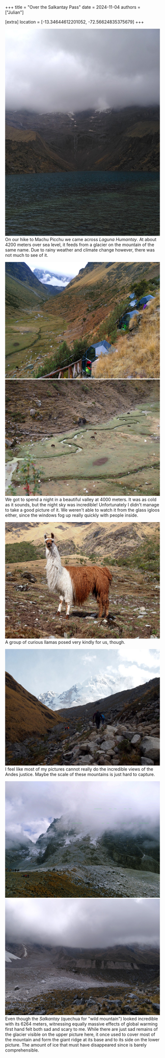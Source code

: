 +++
title = "Over the Salkantay Pass"
date = 2024-11-04
authors = ["Julian"]

[extra]
location = [-13.34644612201052, -72.56624835375679]
+++

![A teal colored lagoon in front of grey mountains that reach into low hanging clouds](laguna.jpg)
On our hike to Machu Picchu we came across _Laguna Humantay_.
At about 4200 meters over sea level, it feeds from a glacier on the mountain of the same name.
Due to rainy weather and climate change however, there was not much to see of it.

![Glass igloos on the flank of a mountain with view into a long valley](camp.jpg)
![Horses feeding in a green valley with a small stream](horses.jpg)
We got to spend a night in a beautiful valley at 4000 meters.
It was as cold as it sounds, but the night sky was incredible!
Unfortunately I didn't manage to take a good picture of it.
We weren't able to watch it from the glass igloos either, since the windows fog up really quickly with people inside.

![A very woolly, brown and white llama looking into the camera](llama.jpg)
A group of curious llamas posed very kindly for us, though.

![Several people hiking towards snow-covered mountain peeks over rocky terrain](hike.jpg)
I feel like most of my pictures cannot really do the incredible views of the Andes justice.
Maybe the scale of these mountains is just hard to capture.

![A field of rocks in front of the Salkantay mountain, which reaches into the clouds](salkantay.jpg)
![A huge, ice-free ridge of rocks and rubble between mountains where a glacier used to be](glacier.jpg)
Even though the _Salkantay_ (quechua for "wild mountain") looked incredible with its 6264 meters, witnessing equally massive effects of global warming first hand felt both sad and scary to me.
While there are just sad remains of the glacier visible on the upper picture here, it once used to cover most of the mountain and form the giant ridge at its base and to its side on the lower picture.
The amount of ice that must have disappeared since is barely comprehensible.
